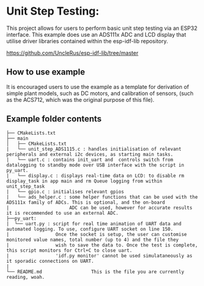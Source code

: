 # Unit Step Testing:

This project allows for users to perform basic unit step testing via an ESP32 interface. This example does use an ADS111x ADC
and LCD display that utilise driver libraries contained within the esp-idf-lib repository.

https://github.com/UncleRus/esp-idf-lib/tree/master


## How to use example
It is encouraged users to use the example as a template for derivation of simple plant models, such as DC motors, and calibration of sensors, (such as the ACS712, 
which was the original purpose of this file). 


## Example folder contents

```
├── CMakeLists.txt
├── main
│   ├── CMakeLists.txt
|   └── unit_step_ADS1115.c : handles initialisation of relevant peripherals and external i2c devices, as starting main tasks.
|   └── uart.c : contains init_uart and  controls switch from datalogging to standby mode over USB interface with the script in py_uart.
|   └── display.c : displays real-time data on LCD: to disable rm display_task in app main and rm Queue logging from within unit_step_task
|   └── gpio.c : initialises relevant gpios
|   └── ads_helper.c : some helper functions that can be used with the ADS111x family of ADCs. This is optional, and the on-board
|                      ADC can be used, however for accurate results it is recommended to use an external ADC.
├──py_uart:
|  └── uart.py : script for real time animation of UART data and automated logging. To use, configure UART socket on line 150.
|                 Once the socket is setup, the user can customise monitored value names, total number (up to 4) and the file they 
|                 wish to save the data to. Once the test is complete, this script monitors for Ctrl+C to close uart. 
|                 'idf.py monitor' cannot be used simulataneously as it sporadic connections on UART.
|   
└── README.md                  This is the file you are currently reading, woah.
```

